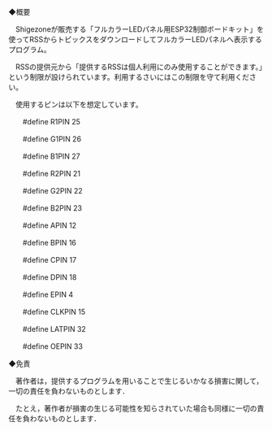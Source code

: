 ◆概要

　Shigezoneが販売する「フルカラーLEDパネル用ESP32制御ボードキット」を使ってRSSからトピックスをダウンロードしてフルカラーLEDパネルへ表示するプログラム。

　RSSの提供元から「提供するRSSは個人利用にのみ使用することができます。」という制限が設けられています。利用するさいにはこの制限を守て利用ください。

　使用するピンは以下を想定しています。

　　#define R1PIN     25

　　#define G1PIN     26

　　#define B1PIN     27

　　#define R2PIN     21

　　#define G2PIN     22

　　#define B2PIN     23

　　#define APIN      12

　　#define BPIN      16

　　#define CPIN      17

　　#define DPIN      18

　　#define EPIN       4

　　#define CLKPIN    15

　　#define LATPIN    32

　　#define OEPIN     33

◆免責

　著作者は，提供するプログラムを用いることで生じるいかなる損害に関して，一切の責任を負わないものとします．

　たとえ，著作者が損害の生じる可能性を知らされていた場合も同様に一切の責任を負わないものとします．

